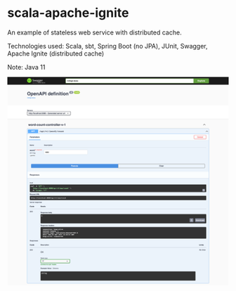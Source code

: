 # scala-apache-ignite
An example of stateless web service with distributed cache.

Technologies used: Scala, sbt, Spring Boot (no JPA), JUnit, Swagger, Apache Ignite (distributed cache)

Note: Java 11

![Usage GUI 1](screencapture-localhost-8080-swagger-ui.png "Usage GUI 1")
